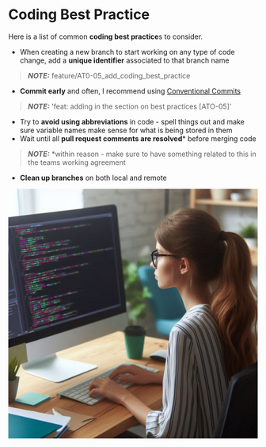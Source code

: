 # Coding Best Practice

Here is a list of common **coding best practice**s to consider.

* When creating a new branch to start working on any type of code change, add a **unique identifier** associated to that branch name  
> **_NOTE:_** feature/AT0-05_add_coding_best_practice
* **Commit early** and often, I recommend using [Conventional Commits](https://www.conventionalcommits.org/)
> **_NOTE:_** 'feat: adding in the section on best practices [ATO-05]'
* Try to **avoid using abbreviations** in code - spell things out and make sure variable names make sense for what is being stored in them
* Wait until all **pull request comments are resolved*** before merging code
> **_NOTE:_** *within reason - make sure to have something related to this in the teams working agreement
* **Clean up branches** on both local and remote

![Coding Best Practice](assets/coding.png "Coding Best Practice")